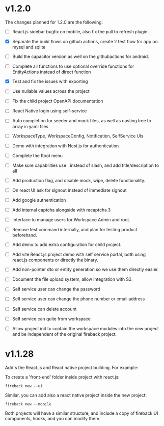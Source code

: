 # v1.2.0

The changes planned for 1.2.0 are the following:

- [ ] React.js sidebar bugfix on mobile, also fix the pull to refresh plugin.
- [x] Separate the build flows on github actions, create 2 test flow for app on mysql and sqlite
- [ ] Build the capacitor version as well on the githubactions for android.
- [ ] Complete all functions to use optional override functions for EntityActions instead of direct function
- [x] Test and fix the issues with exporting
- [ ] Use nullable values across the project
- [ ] Fix the child project OpenAPI documentation
- [ ] React Native login using self-service
- [ ] Auto completion for seeder and mock files, as well as casting tree to array in yaml files
- [ ] WorkspaceType, WorkspaceConfig, Notification, SelfService UIs
- [ ] Demo with integration with Nest.js for authentication
- [ ] Complete the Root menu
- [ ] Make sure capabilities use . instead of slash, and add title/description to all
- [ ] Add production flag, and disable mock, wipe, delete functionality.
- [ ] On react UI ask for signout instead of immediate signout
- [ ] Add google authentication
- [ ] Add internal captcha alongside with recaptcha 3
- [ ] Interface to manage users for Workspace Admin and root.
- [ ] Remove test command internally, and plan for testing product beforehand.
- [ ] Add demo to add extra configuration for child project.
- [ ] Add vite React.js project demo with self service portal, both using react.js components or directly the binary.
- [ ] Add non-pointer dto or entity generation so we use them directly easier.
- [ ] Document the file upload system, allow integration with S3.
- [ ] Self service user can change the password
- [ ] Self service user can change the phone number or email address
- [ ] Self service can delete account
- [ ] Self service can quite from workspace
- [ ] Allow project init to contain the workspace modules into the new project and be independent of the original fireback project.



# v1.1.28

Add's the React.js and React native project building. For example:

To create a 'front-end' folder inside project with react.js:
```
fireback new --ui
```

Similar, you can add also a react native project inside the new project:
```
fireback new --mobile
```

Both projects will have a similar structure, and include a copy of fireback UI components,
hooks, and you can modify them.
